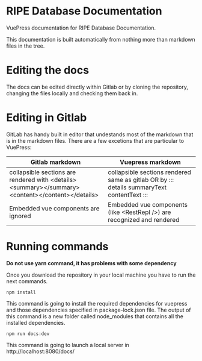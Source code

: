 
# RIPE Database Documentation

VuePress documentation for RIPE Database Documentation.

This documentation is built automatically from nothing more than markdown files in the tree.

# Editing the docs

The docs can be edited directly within Gitlab or by cloning the repository, changing the files locally and checking them back in.

# Editing in Gitlab

GitLab has handy built in editor that undestands most of the markdown that is in the markdown files. There are a few excetions that are particular to VuePress:

| **Gitlab markdown** | **Vuepress markdown** |
| --- | --- |
| collapsible sections are rendered with &lt;details&gt;&lt;summary&gt;&lt;/summary&gt;&lt;content&gt;&lt;/content&gt;&lt;/details&gt; | collapsible sections rendered same as gitlab OR by ::: details summaryText contentText ::: |
Embedded vue components are ignored | Embedded vue components (like &lt;RestRepl /&gt;) are recognized and rendered |

# Running commands

**Do not use yarn command, it has problems with some dependency**

Once you download the repository in your local machine you have to run the next commands.

    npm install

This command is going to install the required dependencies for vuepress and those dependencies specified in package-lock.json file. The output of this command is a new folder called node_modules that contains all the installed dependencies.

    npm run docs:dev

This command is going to launch a local server in http://localhost:8080/docs/
